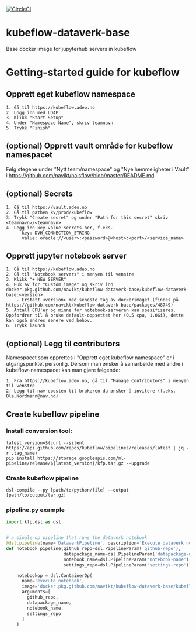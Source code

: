 [![CircleCI](https://circleci.com/gh/navikt/kubeflow-dataverk-base.svg?style=svg&circle-token=43466846a4decdb98057323a66858252dce6dcfb)](https://circleci.com/gh/navikt/kubeflow-dataverk-base)

# kubeflow-dataverk-base
Base docker image for jupyterhub servers in kubeflow

# Getting-started guide for kubeflow

## Opprett eget kubeflow namespace
```
1. Gå til https://kubeflow.adeo.no
2. Logg inn med LDAP
3. Klikk "Start Setup"
4. Under "Namespace Name", skriv teamnavn
5. Trykk "Finish"
```

## (optional) Opprett vault område for kubeflow namespacet
Følg stegene under "Nytt team/namespace" og "Nye hemmeligheter i Vault" i https://github.com/navikt/naisflow/blob/master/README.md.

## (optional) Secrets
```
1. Gå til https://vault.adeo.no
2. Gå til pathen kv/prod/kubeflow
3. Trykk "Create secret" og under "Path for this secret" skriv <teamnavn>/<teamnavn>
4. Legg inn key-value secrets her, f.eks.  
      key: DVH_CONNECTION_STRING
      value: oracle://<user>:<password>@<host>:<port>/<service_name>
```

## Opprett jupyter notebook server
```
1. Gå til https://kubeflow.adeo.no
2. Gå til "Notebook servers" i menyen til venstre
3. Klikk "+ NEW SERVER"
4. Huk av for "Custom image" og skriv inn docker.pkg.github.com/navikt/kubeflow-dataverk-base/kubeflow-dataverk-base:<version>
    - Erstatt <version> med seneste tag av dockerimaget (finnes på https://github.com/navikt/kubeflow-dataverk-base/packages/48749)
5. Antall CPU'er og minne for notebook-serveren kan spesifiseres. Oppfordrer til å bruke default-oppsettet her (0.5 cpu, 1.0Gi), dette kan også endres senere ved behov.
6. Trykk launch
```

## (optional) Legg til contributors
Namespacet som opprettes i "Opprett eget kubeflow namespace" er i utgangspunktet personlig. Dersom man ønsker å samarbeide med andre i kubeflow-namespacet kan man gjøre følgende:
```
1. Fra https://kubeflow.adeo.no, gå til "Manage Contributors" i menyen til venstre
2. Legg til nav-eposten til brukeren du ønsker å invitere (f.eks. Ola.Nordmann@nav.no)
```

## Create kubeflow pipeline
### Install conversion tool:
```
latest_version=$(curl --silent https://api.github.com/repos/kubeflow/pipelines/releases/latest | jq -r .tag_name)
pip install https://storage.googleapis.com/ml-pipeline/release/${latest_version}/kfp.tar.gz --upgrade
```

### Create kubeflow pipeline
```
dsl-compile --py [path/to/python/file] --output [path/to/output/tar.gz]
```

### pipeline.py example
```python
import kfp.dsl as dsl


# a single-op pipeline that runs the dataverk notebook
@dsl.pipeline(name='DataverkPipeline', description='Execute dataverk notebook')
def notebook_pipeline(github_repo=dsl.PipelineParam('github-repo'),
                      datapackage_name=dsl.PipelineParam('datapackage-name'),
                      notebook_name=dsl.PipelineParam('notebook-name'),
                      settings_repo=dsl.PipelineParam('settings-repo')):

    notebookop = dsl.ContainerOp(
      name='execute_notebook',
      image='docker.pkg.github.com/navikt/kubeflow-dataverk-base/kubeflow-dataverk-pipeline:2019-11-15-4c1e814',
      arguments=[
        github_repo,
        datapackage_name,
        notebook_name,
        settings_repo
      ]
    )
```
